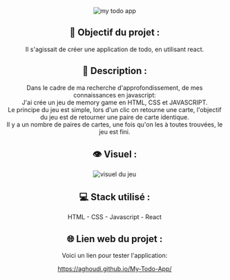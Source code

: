<div align=center><img src="https://user-images.githubusercontent.com/27373255/144912766-72d28c9f-25b5-4b30-afe2-d1f9a1ebccf8.png" alt="my todo app"/></div>
<h2 align=center>🎯 Objectif du projet :</h2>
<p align=center>Il s'agissait de créer une application de todo, en utilisant react.</p>

<h2 align=center>📝 Description :</h2>

<p align=center>Dans le cadre de ma recherche d'approfondissement, de mes connaissances en javascript:</br>
J'ai crée un jeu de memory game en HTML, CSS et JAVASCRIPT.</br>
Le principe du jeu est simple, lors d'un clic on retourne une carte, l'objectif du jeu est de retourner une paire de carte identique.</br>
Il y a un nombre de paires de cartes, une fois qu'on les à toutes trouvées, le jeu est fini.</p>

<h2 align=center>👁️ Visuel :</h2>
<div align=center><img src="https://i.postimg.cc/XvK18NBm/memory.jpg" alt="visuel du jeu"</div>

<h2 align=center>💻 Stack utilisé :</h2>

<p align=center>HTML - CSS - Javascript - React</p>

<h2 align=center>🌐 Lien web du projet :</h2>

<p align=center>Voici un lien pour tester l'application:

  <a title="https://aghoudi.github.io/My-Todo-App/" role="link" target="_blank" class="text-bold" rel="noopener noreferrer" href="https://aghoudi.github.io/My-Todo-App/">https://aghoudi.github.io/My-Todo-App/</a></p>

